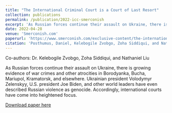 ```yaml
---
title: "The International Criminal Court is a Court of Last Resort"
collection: publications
permalink: /publication/2022-icc-smerconish
excerpt: 'As Russian forces continue their assault on Ukraine, there is growing evidence of war crimes and other atrocities in Borodyanka, Bucha, Mariupol, Kramatorsk, and elsewhere. Ukrainian president Volodymyr Zelenskyy, U.S. president Joe Biden, and other world leaders have even described Russian violence as genocide. Accordingly, international courts have come into heightened focus.'
date: 2022-04-28
venue: 'Smerconish.com'
paperurl: 'https://www.smerconish.com/exclusive-content/the-international-criminal-court-is-a-court-of-last-resort/'
citation: 'Posthumus, Daniel, Kelebogile Zvobgo, Zoha Siddiqui, and Nathaniel Liu. "The International Criminal Court is a Court of Last Resort." Smerconish.com. April 28, 2022. https://www.smerconish.com/exclusive-content/the-international-criminal-court-is-a-court-of-last-resort/.'
---
```

Co-authors: Dr. Kelebogile Zvobgo, Zoha Siddiqui, and Nathaniel Liu

As Russian forces continue their assault on Ukraine, there is growing evidence of war crimes and other atrocities in Borodyanka, Bucha, Mariupol, Kramatorsk, and elsewhere. Ukrainian president Volodymyr Zelenskyy, U.S. president Joe Biden, and other world leaders have even described Russian violence as genocide. Accordingly, international courts have come into heightened focus.


[Download paper here](https://www.smerconish.com/exclusive-content/the-international-criminal-court-is-a-court-of-last-resort/)